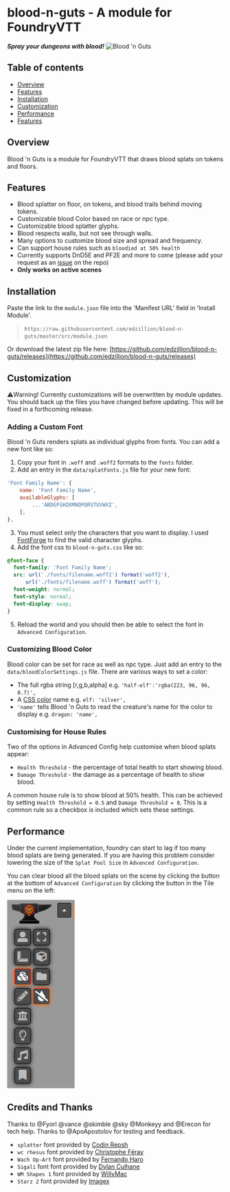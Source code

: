 
# blood-n-guts - A module for FoundryVTT
***Spray your dungeons with blood!***
![Blood 'n Guts](./media/blood-n-guts-sting.gif)

## Table of contents
* [Overview](#overview)
* [Features](#features)
* [Installation](#installation)
* [Customization](#customization)
* [Performance](#performance)
* [Features](#features)

## Overview
Blood 'n Guts is a module for FoundryVTT that draws blood splats on tokens and floors. 

## Features
* Blood splatter on floor, on tokens, and blood trails behind moving tokens.
* Customizable blood Color based on race or npc type.
* Customizable blood splatter glyphs.
* Blood respects walls, but not see through walls.
* Many options to customize blood size and spread and frequency.
* Can support house rules such as `bloodied at 50% health`
* Currently supports DnD5E and PF2E and more to come (please add your request as an [issue](https://github.com/edzillion/blood-n-guts/issues) on the repo)
* **Only works on active scenes**

## Installation
Paste the link to the `module.json` file into the 'Manifest URL' field in 'Install Module'.
> `https://raw.githubusercontent.com/edzillion/blood-n-guts/master/src/module.json`

Or download the latest zip file here: [https://github.com/edzillion/blood-n-guts/releases](https://github.com/edzillion/blood-n-guts/releases)

## Customization
⚠️Warning! Currently customizations will be overwritten by module updates. You should back up the files you have changed before updating. This will be fixed in a forthcoming release.
### Adding a Custom Font
Blood 'n Guts renders splats as individual glyphs from fonts. You can add a new font like so:

1. Copy your font in `.woff` and `.woff2` formats to the `fonts` folder.
2. Add an entry in the `data/splatFonts.js` file for your new font:
```js
'Font Family Name': {
    name: 'Font Family Name',
    availableGlyphs: [
        ...'ABDEFGHIKMNOPQRSTUVWXZ',
    ],
},
```
3. You must select only the characters that you want to display. I used [FontForge](https://fontforge.org) to find the valid character glyphs.
4. Add the font css to `blood-n-guts.css` like so:
```css
@font-face {
  font-family: 'Font Family Name';
  src: url('./fonts/filename.woff2') format('woff2'),
      url('./fonts/filename.woff') format('woff');
  font-weight: normal;
  font-style: normal;
  font-display: swap;
}
```
5. Reload the world and you should then be able to select the font in `Advanced Configuration`.

### Customizing Blood Color
Blood color can be set for race as well as npc type. Just add an entry to the `data/bloodColorSettings.js` file. There are various ways to set a color:
* The full rgba string [r,g,b,alpha] e.g.  `'half-elf':'rgba(223, 96, 96, 0.7)',`
* A [CSS color](https://www.w3schools.com/cssref/css_colors.asp) name e.g.  `elf: 'silver',`
* `'name'` tells Blood 'n Guts to read the creature's name for the color to display e.g.  `dragon: 'name',` 

### Customising for House Rules
Two of the options in Advanced Config help customise when blood splats appear:
* `Health Threshold` - the percentage of total health to start showing blood.
* `Damage Threshold` - the damage as a percentage of health to show blood.

A common house rule is to show blood at 50% health. This can be achieved by setting `Health Threshold = 0.5` and `Damage Threshold = 0`. This is a common rule so a checkbox is included which sets these settings. 

## Performance
Under the current implementation, foundry can start to lag if too many blood splats are being generated. If you are having this problem consider lowering the size of the `Splat Pool Size` in `Advanced Configuration`.

You can clear blood all the blood splats on the scene by clicking the button at the bottom of `Advanced Configuration` by clicking the button in the Tile menu on the left:

![screenshot](./media/screenshot.png#right)

## Credits and Thanks
Thanks to @Fyorl @vance @skimble @sky @Monkeyy and @Erecon for tech help. Thanks to @ApoApostolov for testing and feedback.

* `splatter` font provided by [Codin Repsh]( https://www.dafont.com/profile.php?user=362757)
* `wc rhesus` font provided by [Christophe Féray](http://www.atypeekdesign.com )
* `Wach Op-Art` font provided by [Fernando Haro](https://defharo.com) 
* `Sigali` font font provided by [Dylan Culhane](https://www.dafont.com/profile.php?user=931672)
* `WM Shapes 1` font provided by [WillyMac](https://www.dafont.com/willymac.d527)
* `Starz 2` font provided by [Imagex](http://www.imagex-fonts.com)

